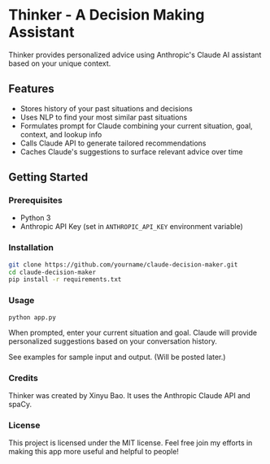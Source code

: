 # Thinker - A Decision Making Assistant

Thinker provides personalized advice using Anthropic's Claude AI assistant based on your unique context.

## Features

- Stores history of your past situations and decisions  
- Uses NLP to find your most similar past situations
- Formulates prompt for Claude combining your current situation, goal, context, and lookup info
- Calls Claude API to generate tailored recommendations
- Caches Claude's suggestions to surface relevant advice over time

## Getting Started

### Prerequisites

- Python 3
- Anthropic API Key (set in `ANTHROPIC_API_KEY` environment variable)

### Installation

```bash
git clone https://github.com/yourname/claude-decision-maker.git
cd claude-decision-maker
pip install -r requirements.txt
```

### Usage

```
python app.py
```
When prompted, enter your current situation and goal. Claude will provide personalized suggestions based on your conversation history.

See examples for sample input and output. (Will be posted later.)

### Credits

Thinker was created by Xinyu Bao. It uses the Anthropic Claude API and spaCy.

### License
This project is licensed under the MIT license. Feel free join my efforts in making this app more useful and helpful to people!
